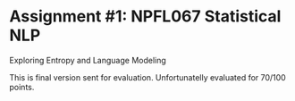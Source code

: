 # Assignment #1: NPFL067 Statistical NLP
Exploring Entropy and Language Modeling

This is final version sent for evaluation. Unfortunatelly evaluated for 70/100 points.
